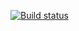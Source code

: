 [![Build status](https://ci.appveyor.com/api/projects/status/iukdpdbniqj0fn8a?svg=true)](https://ci.appveyor.com/project/Gnucheva/page-objects)
